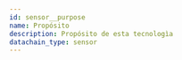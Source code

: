 ```yaml
---
id: sensor__purpose
name: Propósito
description: Propósito de esta tecnologìa
datachain_type: sensor
---
```

